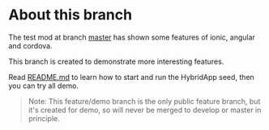 # About this branch

The test mod at branch [master](https://github.com/xfally/x-ionic-seed/tree/master) has shown some features of ionic, angular and cordova.

This branch is created to demonstrate more interesting features.

Read [README.md](./README.md) to learn how to start and run the HybridApp seed, then you can try all demo.

> Note: This feature/demo branch is the only public feature branch, but it's created for demo, so will never be merged to develop or master in principle.